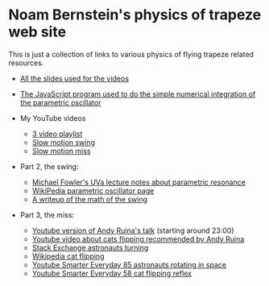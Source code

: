 # Noam Bernstein's physics of trapeze web site

This is just a collection of links to various physics of flying trapeze related resources.

* [All the slides used for the videos](https://docs.google.com/presentation/d/1KEH278X6BvDqRMOfGtX55nWrYM5J0BL70AeQ-xMwOb4/edit?usp=sharing)

* [The JavaScript program used to do the simple numerical integration of the parametric oscillator](trapeze_swing_minimal_model.html)

* My YouTube videos
  * [3 video playlist](https://www.youtube.com/playlist?list=PLblpKDDWqoKU1o5ulifhWIWNweV8pj_Jf)
  * [Slow motion swing](https://youtu.be/H5p5m1jFx2E)
  * [Slow motion miss](https://youtu.be/rRreMULXNbk)

* Part 2, the swing:
  * [Michael Fowler's UVa lecture notes about parametric resonance](http://galileoandeinstein.physics.virginia.edu/7010/CM_20_Parametric_Resonance.html)
  * [WikiPedia parametric oscillator page](https://en.wikipedia.org/wiki/Parametric_oscillator)
  * [A writeup of the math of the swing](swing.md)

* Part 3, the miss:
  * [Youtube version of Andy Ruina's talk](https://www.youtube.com/watch?v=4JbVo4n1AU4&feature=youtu.be) (starting around 23:00)
  * [Youtube video about cats flipping recommended by Andy Ruina](https://www.youtube.com/watch?v=yGusK69XVlk)
  * [Stack Exchange astronauts turning](https://space.stackexchange.com/questions/2954/how-do-astronauts-turn-in-space/2970)
  * [Wikipedia cat flipping](https://en.wikipedia.org/wiki/Cat_righting_reflex)
  * [Youtube Smarter Everyday 85 astronauts rotating in space](https://www.youtube.com/watch?v=VJcno_XL4RU)
  * [Youtube Smarter Everyday 58 cat flipping reflex](https://www.youtube.com/watch?v=RtWbpyjJqrU)


